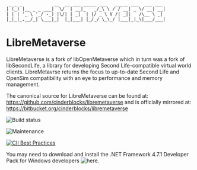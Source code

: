 ```
 _ _ _            __  __ ___ _____ ___   _____ ___  ___ ___ 
| (_) |__ _ _ ___|  \/  | __|_   _/_\ \ / / __| _ \/ __| __|
| | | '_ \ '_/ -_) |\/| | _|  | |/ _ \ V /| _||   /\__ \ _| 
|_|_|_.__/_| \___|_|  |_|___| |_/_/ \_\_/ |___|_|_\|___/___|
```
LibreMetaverse
===============================================================================
LibreMetaverse is a fork of libOpenMetaverse which in turn was a fork of
libSecondLife, a library for developing Second Life-compatible virtual world
clients. LibreMetavrse returns the focus to up-to-date Second Life and OpenSim
compatibility with an eye to performance and memory management.

The canonical source for LibreMetaverse can be found at:
https://github.com/cinderblocks/libremetaverse
and is officially mirrored at:
https://bitbucket.org/cinderblocks/libremetaverse

![Build status](https://ci.appveyor.com/api/projects/status/18rb6y55iivi6i3h?svg=true)

![Maintenance](https://img.shields.io/badge/Maintained%3F-yes-green.svg)

[![CII Best Practices](https://bestpractices.coreinfrastructure.org/projects/3319/badge)](https://bestpractices.coreinfrastructure.org/projects/3319)

You may need to download and install the .NET Framework 4.7.1 Developer Pack for Windows developers ![here](https://www.microsoft.com/en-us/download/details.aspx?id=56119).